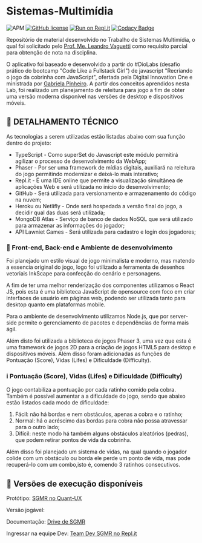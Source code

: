# Sistemas-Multimídia 

![APM](https://img.shields.io/apm/l/REact?label=React&logo=react)
[![GitHub license](https://img.shields.io/github/license/Lawniet/Sistemas-Multimidia)](https://github.com/Lawniet/Sistemas-Multimidia/blob/master/LICENSE)
[![Run on Repl.it](https://repl.it/badge/github/Lawniet/Sistemas-Multimidia)](https://repl.it/github/Lawniet/Sistemas-Multimidia)
[![Codacy Badge](https://app.codacy.com/project/badge/Grade/4b767f9782c5470585bb555f0b5483cd)](https://www.codacy.com/gh/Lawniet/SGMRFinal/dashboard?utm_source=github.com&amp;utm_medium=referral&amp;utm_content=Lawniet/SGMRFinal&amp;utm_campaign=Badge_Grade)


Repositório de material desenvolvido no Trabalho de Sistemas Multimídia, o qual foi solicitado pelo [Prof. Me. Leandro Vaguetti](https://www.escavador.com/sobre/3762616/leandro-vaguetti) como requisito parcial para obtenção de nota na disciplina.

O aplicativo foi baseado e desenvolvido a partir do #DioLabs (desafio prático do bootcamp "Code Like a Fullstack Girl") de javascript "Recriando o jogo da cobrinha com JavaScript", ofertada pela Digital Innovation One e ministrada por [Gabriela Pinheiro](https://github.com/gabriela-pinheiro). A partir dos conceitos aprendidos nesta Lab, foi realizado um planejamento de releitura para jogo a fim de obter uma versão moderna disponível nas versões de desktop e dispositivos móveis.

## :rocket: DETALHAMENTO TÉCNICO

As tecnologias a serem utilizadas estão listadas abaixo com sua função dentro do projeto:

- TypeScript - Como superSet do Javascript este módulo permitirá agilizar o processo de desenvolvimento da WebApp;
- Phaser - Por ser uma framework de mídias digitais, auxiliará na releitura do jogo permitindo modernizar e deixá-lo mais interativo;
- Repl.it - É uma IDE online que permite a visualização simultânea de aplicações Web e será utilizada no início do desenvolvimento;
- GitHub - Será utilizada para versionamento e armazenamento do código na nuvem;
- Heroku ou Netlifly - Onde será hospedada a versão final do jogo, a decidir qual das duas será utilizada;
- MongoDB Atlas - Serviço de banco de dados NoSQL que será utilizado para armazenar as informações do jogador;
- API Lawniet Games - Será utilizada para cadastro e login dos jogadores;

### :seedling: Front-end, Back-end e Ambiente de desenvolvimento

Foi planejado um estilo visual de jogo minimalista e moderno, mas matendo a essencia original do jogo, logo foi utilizado a ferramenta de desenhos vetoriais InkScape para confecção do cenário e personagens.

A fim de ter uma melhor renderização dos componentes utilizamos o React JS, pois esta é uma biblioteca JavaScript de opensource com foco em criar interfaces de usuário em páginas web, podendo ser utilizada tanto para desktop quanto em plataformas mobile. 

Para o ambiente de desenvolvimento utilizamos Node.js, que por server-side permite o gerenciamento de pacotes e dependências de forma mais ágil.

Além disto foi  utilizada a biblioteca de jogos Phaser 3, uma vez que esta é uma framework de jogos 2D para a criação de jogos HTML5 para desktop e dispositivos móveis. Além disso foram adicionadas as funções de Pontuação (Score), Vidas (Lifes) e Dificuldade (Difficulty). 

### :information_source: Pontuação (Score), Vidas (Lifes) e Dificuldade (Difficulty)

O jogo contabiliza a pontuação por cada ratinho comido pela cobra. Também é possível aumentar a a dificuldade do jogo, sendo que abaixo estão listados cada modo de dificuldade:

1. Fácil: não há bordas e nem obstáculos, apenas a cobra e o ratinho;
2. Normal: há o acréscimo das bordas para cobra não possa atravessar para o outro lado;
3. Difícil: neste modo há também alguns obstáculos aleatórios (pedras), que podem retirar pontos de vida da cobrinha.

Além disso foi planejado um sistema de vidas, na qual quando o jogador colide com um obstáculo ou borda ele perde um ponto de vida, mas pode recuperá-lo com um combo,isto é, comendo 3 ratinhos consecutivos.

## :link: Versões de execução disponíveis

Protótipo: [SGMR no Quant-UX](https://www.quant-ux.com/#/test.html?h=a2aa10aLfAhEboZUiZIBkCTpNzrROA9MLF3Wc2c9MZrKyyuF8FXZokhA1kYK)


Versão jogável:

Documentação: [Drive de SGMR](https://drive.google.com/drive/folders/0B4Jrwbi8IaMCOGJRU0x5OHF2RDg?usp=sharing)

Ingressar na equipe Dev: [Team Dev SGMR no Repl.it](https://repl.it/teams/join/ctwpskrrfslhgiqlmovgudkgjthaotbk-SGMR)

